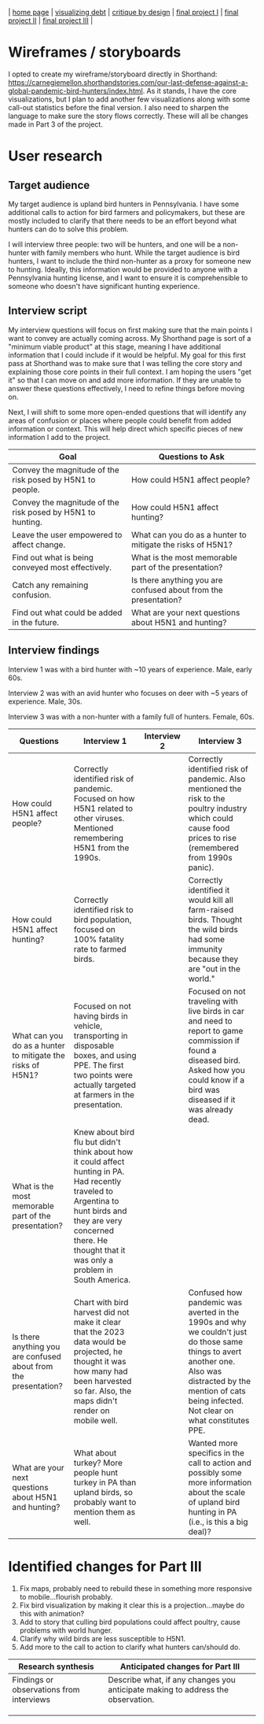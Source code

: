 | [home page](https://iankloo.github.io/Portfolio/) | [visualizing debt](visualizing-government-debt) | [critique by design](critique-by-design) | [final project I](final-project-part-one) | [final project II](final-project-part-two) | [final project III](final-project-part-three) |

# Wireframes / storyboards

I opted to create my wireframe/storyboard directly in Shorthand: https://carnegiemellon.shorthandstories.com/our-last-defense-against-a-global-pandemic-bird-hunters/index.html.  As it stands, I have the core visualizations, but I plan to add another few visualizations along with some call-out statistics before the final version.  I also need to sharpen the language to make sure the story flows correctly. These will all be changes made in Part 3 of the project.

# User research 

## Target audience
My target audience is upland bird hunters in Pennsylvania. I have some additional calls to action for bird farmers and policymakers, but these are mostly included to clarify that there needs to be an effort beyond what hunters can do to solve this problem.

I will interview three people: two will be hunters, and one will be a non-hunter with family members who hunt.  While the target audience is bird hunters, I want to include the third non-hunter as a proxy for someone new to hunting.  Ideally, this information would be provided to anyone with a Pennsylvania hunting license, and I want to ensure it is comprehensible to someone who doesn't have significant hunting experience.  

## Interview script

My interview questions will focus on first making sure that the main points I want to convey are actually coming across.  My Shorthand page is sort of a "minimum viable product" at this stage, meaning I have additional information that I could include if it would be helpful.  My goal for this first pass at Shorthand was to make sure that I was telling the core story and explaining those core points in their full context.  I am hoping the users "get it" so that I can move on and add more information.  If they are unable to answer these questions effectively, I need to refine things before moving on.  

Next, I will shift to some more open-ended questions that will identify any areas of confusion or places where people could benefit from added information or context.  This will help direct which specific pieces of new information I add to the project.    

| Goal | Questions to Ask |
|------|------------------|
|Convey the magnitude of the risk posed by H5N1 to people.|How could H5N1 affect people?|
|Convey the magnitude of the risk posed by H5N1 to hunting.|How could H5N1 affect hunting?|
|Leave the user empowered to affect change.|What can you do as a hunter to mitigate the risks of H5N1?|
|Find out what is being conveyed most effectively.|What is the most memorable part of the presentation?|
|Catch any remaining confusion.|Is there anything you are confused about from the presentation?|
|Find out what could be added in the future.|What are your next questions about H5N1 and hunting?|


## Interview findings

Interview 1 was with a bird hunter with ~10 years of experience.  Male, early 60s.  

Interview 2 was with an avid hunter who focuses on deer with ~5 years of experience.  Male, 30s.

Interview 3 was with a non-hunter with a family full of hunters.  Female, 60s.


| Questions               | Interview 1 | Interview 2 | Interview 3 |
|-------------------------|--------------------------------|-------------|-------------|
| How could H5N1 affect people?| Correctly identified risk of pandemic.  Focused on how H5N1 related to other viruses.  Mentioned remembering H5N1 from the 1990s.| |Correctly identified risk of pandemic.  Also mentioned the risk to the poultry industry which could cause food prices to rise (remembered from 1990s panic).|
| How could H5N1 affect hunting?|Correctly identified risk to bird population, focused on 100% fatality rate to farmed birds.|             |Correctly identified it would kill all farm-raised birds.  Thought the wild birds had some immunity because they are "out in the world."|
| What can you do as a hunter to mitigate the risks of H5N1?|Focused on not having birds in vehicle, transporting in disposable boxes, and using PPE.  The first two points were actually targeted at farmers in the presentation.|             |Focused on not traveling with live birds in car and need to report to game commission if found a diseased bird.  Asked how you could know if a bird was diseased if it was already dead.|
| What is the most memorable part of the presentation?|Knew about bird flu but didn't think about how it could affect hunting in PA.  Had recently traveled to Argentina to hunt birds and they are very concerned there.  He thought that it was only a problem in South America.|                                |             |The death rate bar chart showing the relative danger of H5N1.|
| Is there anything you are confused about from the presentation?|Chart with bird harvest did not make it clear that the 2023 data would be projected, he thought it was how many had been harvested so far.  Also, the maps didn't render on mobile well.|             |Confused how pandemic was averted in the 1990s and why we couldn't just do those same things to avert another one.  Also was distracted by the mention of cats being infected.  Not clear on what constitutes PPE.|
| What are your next questions about H5N1 and hunting?|What about turkey? More people hunt turkey in PA than upland birds, so probably want to mention them as well.|             |Wanted more specifics in the call to action and possibly some more information about the scale of upland bird hunting in PA (i.e., is this a big deal)?|

# Identified changes for Part III
1. Fix maps, probably need to rebuild these in something more responsive to mobile...flourish probably.
2. Fix bird visualization by making it clear this is a projection...maybe do this with animation?
3. Add to story that culling bird populations could affect poultry, cause problems with world hunger.
4. Clarify why wild birds are less susceptible to H5N1.
5. Add more to the call to action to clarify what hunters can/should do.

| Research synthesis                       | Anticipated changes for Part III                                                |
|------------------------------------------|---------------------------------------------------------------------------------|
| Findings or observations from interviews | Describe what, if any changes you anticipate making to address the observation. |
|                                          |                                                                                 |
|                                          |                                                                                 |
|                                          |                                                                                 |



